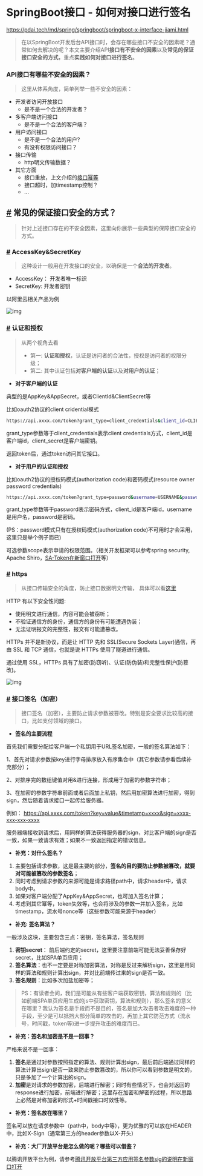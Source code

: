# SpringBoot接口 - 如何对接口进行签名

https://pdai.tech/md/spring/springboot/springboot-x-interface-jiami.html

> 在以SpringBoot开发后台API接口时，会存在哪些接口不安全的因素呢？通常如何去解决的呢？本文主要介绍API**接口有不安全的因素**以及**常见的保证接口安全的方式**，重点**实践如何对接口进行签名**。

### API接口有哪些不安全的因素？

> 这里从体系角度，简单列举一些不安全的因素：

- 开发者访问开放接口
  - 是不是一个合法的开发者？
- 多客户端访问接口
  - 是不是一个合法的客户端？
- 用户访问接口
  - 是不是一个合法的用户?
  - 有没有权限访问接口？
- 接口传输
  - http明文传输数据？
- 其它方面
  - 接口重放，上文介绍的[接口幂等]()
  - 接口超时，加timestamp控制？
  - ...

## [#](#常见的保证接口安全的方式) 常见的保证接口安全的方式？

> 针对上述接口存在的不安全因素，这里向你展示一些典型的保障接口安全的方式。

### [#](#accesskey-secretkey) AccessKey&SecretKey

> 这种设计一般用在开发接口的安全，以确保是一个**合法的开发者**。

- AccessKey： 开发者唯一标识
- SecretKey: 开发者密钥

以阿里云相关产品为例

![img](/Users/kkxu/NodeProjects/ifan/ifan/images/springboot-api-sign-1.png)

### [#](#认证和授权) 认证和授权

> 从两个视角去看
>
> - 第一: **认证和授权**，认证是访问者的合法性，授权是访问者的权限分级；
> - 第二: 其中认证包括**对客户端的认证**以及**对用户的认证**；

- **对于客户端的认证**

典型的是AppKey&AppSecret，或者ClientId&ClientSecret等

比如oauth2协议的client cridential模式

```bash
https://api.xxxx.com/token?grant_type=client_credentials&client_id=CLIENT_ID&client_secret=CLIENT_SECRET
```

grant_type参数等于client_credentials表示client credentials方式，client_id是客户端id，client_secret是客户端密钥。

返回token后，通过token访问其它接口。

- **对于用户的认证和授权**

比如oauth2协议的授权码模式(authorization code)和密码模式(resource owner password credentials)

```bash
https://api.xxxx.com/token?grant_type=password&username=USERNAME&password=PASSWORD&client_id=CLIENT_ID&scope=read
```

grant_type参数等于password表示密码方式，client_id是客户端id，username是用户名，password是密码。

(PS：password模式只有在授权码模式(authorization code)不可用时才会采用，这里只是举个例子而已)

可选参数scope表示申请的权限范围。（相关开发框架可以参考spring security, Apache Shiro，[SA-Token在新窗口打开](https://sa-token.dev33.cn/doc/index.html)等）

### [#](#https) https

> 从接口传输安全的角度，防止接口数据明文传输， 具体可以看[这里]()

HTTP 有以下安全性问题:

- 使用明文进行通信，内容可能会被窃听；
- 不验证通信方的身份，通信方的身份有可能遭遇伪装；
- 无法证明报文的完整性，报文有可能遭篡改。

HTTPs 并不是新协议，而是让 HTTP 先和 SSL(Secure Sockets Layer)通信，再由 SSL 和 TCP 通信，也就是说 HTTPs 使用了隧道进行通信。

通过使用 SSL，HTTPs 具有了加密(防窃听)、认证(防伪装)和完整性保护(防篡改)。

![img](/images/pics/ssl-offloading.jpg)

### [#](#接口签名-加密) 接口签名（加密）

> 接口签名（加密），主要防止请求参数被篡改。特别是安全要求比较高的接口，比如支付领域的接口。

- **签名的主要流程**

首先我们需要分配给客户端一个私钥用于URL签名加密，一般的签名算法如下：

1、首先对请求参数按key进行字母排序放入有序集合中（其它参数请参看后续补充部分）；

2、对排序完的数组键值对用&进行连接，形成用于加密的参数字符串；

3、在加密的参数字符串前面或者后面加上私钥，然后用加密算法进行加密，得到sign，然后随着请求接口一起传给服务器。

例如： https://api.xxxx.com/token?key=value&timetamp=xxxx&sign=xxxx-xxx-xxx-xxxx

服务器端接收到请求后，用同样的算法获得服务器的sign，对比客户端的sign是否一致，如果一致请求有效；如果不一致返回指定的错误信息。

- **补充：对什么签名？**

1. 主要包括请求参数，这是最主要的部分，**签名的目的要防止参数被篡改，就要对可能被篡改的参数签名**；
2. 同时考虑到请求参数的来源可能是请求路径path中，请求header中，请求body中。
3. 如果对客户端分配了AppKey&AppSecret，也可加入签名计算；
4. 考虑到其它幂等，token失效等，也会将涉及的参数一并加入签名，比如timestamp，流水号nonce等（这些参数可能来源于header）

- **补充: 签名算法？**

一般涉及这块，主要包含三点：密钥，签名算法，签名规则

1. **密钥secret**： 前后端约定的secret，这里要注意前端可能无法妥善保存好secret，比如SPA单页应用；
2. **签名算法**：也不一定要是对称加密算法，对称是反过来解析sign，这里是用同样的算法和规则计算出sign，并对比前端传过来的sign是否一致。
3. **签名规则**：比如多次加盐加密等；

> PS：有读者会问，我们是可能从有些客户端获取密钥，算法和规则的（比如前端SPA单页应用生成的js中获取密钥，算法和规则），那么签名的意义在哪里？我认为签名是手段而不是目的，签名是加大攻击者攻击难度的一种手段，至少是可以抵挡大部分简单的攻击的，再加上其它防范方式（流水号，时间戳，token等)进一步提升攻击的难度而已。

- **补充：签名和加密是不是一回事？**

严格来说不是一回事：

1. **签名**是通过对参数按照指定的算法、规则计算出sign，最后前后端通过同样的算法计算出sign是否一致来防止参数篡改的，所以你可以看到参数是明文的，只是多加了一个计算出的sign。
2. **加密**是对请求的参数加密，后端进行解密；同时有些情况下，也会对返回的response进行加密，前端进行解密；这里存在加密和解密的过程，所以思路上必然是对称加密的形式+时间戳接口时效性等。

- **补充：签名放在哪里？**

签名可以放在请求参数中（path中，body中等），更为优雅的可以放在HEADER中，比如X-Sign（通常第三方的header参数以X-开头）

- **补充：大厂开放平台是怎么做的呢？哪些可以借鉴？**

以腾讯开放平台为例，请参考[腾讯开放平台第三方应用签名参数sig的说明在新窗口打开](https://wiki.open.qq.com/wiki/腾讯开放平台第三方应用签名参数sig的说明)

## 